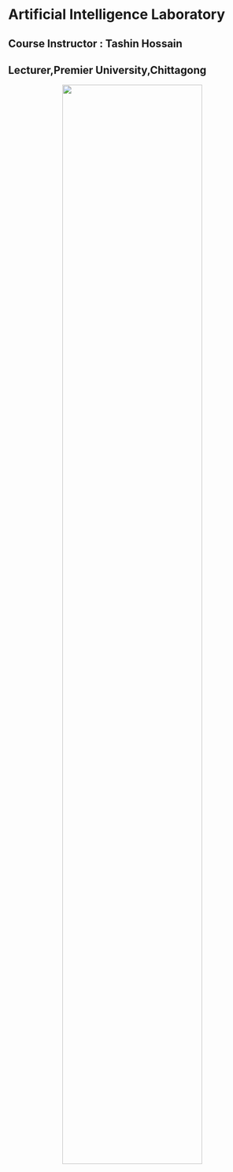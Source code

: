 # Artificial Intelligence Laboratory

## Course Instructor : Tashin Hossain

## Lecturer,Premier University,Chittagong

<p align="center"> 
<img  width="75%" src="https://shorturl.at/MugOp">
</p>
